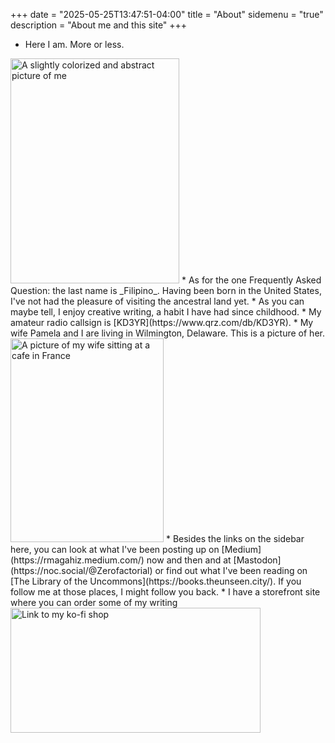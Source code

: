 +++
date = "2025-05-25T13:47:51-04:00"
title = "About"
sidemenu = "true"
description = "About me and this site"
+++

* Here I am. More or less.<br />
<img src="https://milkfish08.s3.amazonaws.com/photo/GoArt_me.jpg" title="Richard Magahiz" alt="A slightly colorized and abstract picture of me" width=270 height=360 />
* As for the one Frequently Asked Question:  the last name is _Filipino_.
Having been born in the United States, I've not had the pleasure of visiting the ancestral land yet.
* As you can maybe tell, I enjoy creative writing, a habit I have had since childhood.
* My amateur radio callsign is [KD3YR](https://www.qrz.com/db/KD3YR).
* My wife Pamela and I are living in Wilmington, Delaware.
This is a picture of her.<br />
<img src="https://milkfish08.s3.amazonaws.com/photo/blog/media/IMG_0501.JPG" title="Pamela Magahiz" alt="A picture of my wife sitting at a cafe in France" width=245 height=326 />
* Besides the links on the sidebar here, you can look at what I've been posting up on [Medium](https://rmagahiz.medium.com/) now and then and at [Mastodon](https://noc.social/@Zerofactorial) or find out what I've been reading on [The Library of the Uncommons](https://books.theunseen.city/).
If you follow me at those places, I might follow you back.
* I have a storefront site where you can order some of my writing <a href="https://ko-fi.com/richmagahiz/shop"><img src="https://milkfish08.s3.us-east-1.amazonaws.com/photo/blog/richmagahiz-Sharable-Shop-Horizontal.jpg" width=400 height=200 alt="Link to my ko-fi shop" /></a>
